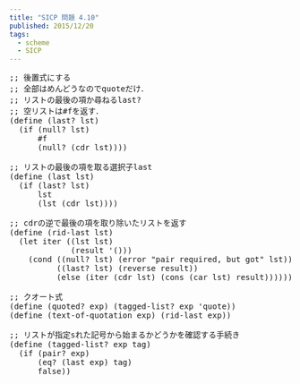 ```yaml
---
title: "SICP 問題 4.10"
published: 2015/12/20
tags:
  - scheme
  - SICP
---
```



<pre class="code lang-scheme" data-lang="scheme" data-unlink><span class="synComment">;; 後置式にする</span>
<span class="synComment">;; 全部はめんどうなのでquoteだけ．</span>
<span class="synComment">;; リストの最後の項か尋ねるlast?</span>
<span class="synComment">;; 空リストは#fを返す．</span>
<span class="synSpecial">(</span><span class="synStatement">define</span> <span class="synSpecial">(</span>last? lst<span class="synSpecial">)</span>
  <span class="synSpecial">(</span><span class="synStatement">if</span> <span class="synSpecial">(</span><span class="synIdentifier">null?</span> lst<span class="synSpecial">)</span>
      <span class="synConstant">#f</span>
      <span class="synSpecial">(</span><span class="synIdentifier">null?</span> <span class="synSpecial">(</span><span class="synIdentifier">cdr</span> lst<span class="synSpecial">))))</span>

<span class="synComment">;; リストの最後の項を取る選択子last</span>
<span class="synSpecial">(</span><span class="synStatement">define</span> <span class="synSpecial">(</span>last lst<span class="synSpecial">)</span>
  <span class="synSpecial">(</span><span class="synStatement">if</span> <span class="synSpecial">(</span>last? lst<span class="synSpecial">)</span>
      lst
      <span class="synSpecial">(</span>lst <span class="synSpecial">(</span><span class="synIdentifier">cdr</span> lst<span class="synSpecial">))))</span>

<span class="synComment">;; cdrの逆で最後の項を取り除いたリストを返す</span>
<span class="synSpecial">(</span><span class="synStatement">define</span> <span class="synSpecial">(</span>rid-last lst<span class="synSpecial">)</span>
  <span class="synSpecial">(</span><span class="synStatement">let</span> iter <span class="synSpecial">((</span>lst lst<span class="synSpecial">)</span>
             <span class="synSpecial">(</span>result <span class="synSpecial">'()))</span>
    <span class="synSpecial">(</span><span class="synStatement">cond</span> <span class="synSpecial">((</span><span class="synIdentifier">null?</span> lst<span class="synSpecial">)</span> <span class="synSpecial">(</span>error <span class="synConstant">&quot;pair required, but got&quot;</span> lst<span class="synSpecial">))</span>
          <span class="synSpecial">((</span>last? lst<span class="synSpecial">)</span> <span class="synSpecial">(</span><span class="synIdentifier">reverse</span> result<span class="synSpecial">))</span>
          <span class="synSpecial">(</span><span class="synStatement">else</span> <span class="synSpecial">(</span>iter <span class="synSpecial">(</span><span class="synIdentifier">cdr</span> lst<span class="synSpecial">)</span> <span class="synSpecial">(</span><span class="synIdentifier">cons</span> <span class="synSpecial">(</span><span class="synIdentifier">car</span> lst<span class="synSpecial">)</span> result<span class="synSpecial">))))))</span>

<span class="synComment">;; クオート式</span>
<span class="synSpecial">(</span><span class="synStatement">define</span> <span class="synSpecial">(</span>quoted? <span class="synIdentifier">exp</span><span class="synSpecial">)</span> <span class="synSpecial">(</span>tagged-list? <span class="synIdentifier">exp</span> <span class="synSpecial">'</span>quote<span class="synSpecial">))</span>
<span class="synSpecial">(</span><span class="synStatement">define</span> <span class="synSpecial">(</span>text-of-quotation <span class="synIdentifier">exp</span><span class="synSpecial">)</span> <span class="synSpecial">(</span>rid-last <span class="synIdentifier">exp</span><span class="synSpecial">))</span>

<span class="synComment">;; リストが指定sれた記号から始まるかどうかを確認する手続き</span>
<span class="synSpecial">(</span><span class="synStatement">define</span> <span class="synSpecial">(</span>tagged-list? <span class="synIdentifier">exp</span> tag<span class="synSpecial">)</span>
  <span class="synSpecial">(</span><span class="synStatement">if</span> <span class="synSpecial">(</span><span class="synIdentifier">pair?</span> <span class="synIdentifier">exp</span><span class="synSpecial">)</span>
      <span class="synSpecial">(</span><span class="synIdentifier">eq?</span> <span class="synSpecial">(</span>last <span class="synIdentifier">exp</span><span class="synSpecial">)</span> tag<span class="synSpecial">)</span>
      false<span class="synSpecial">))</span>
</pre>


